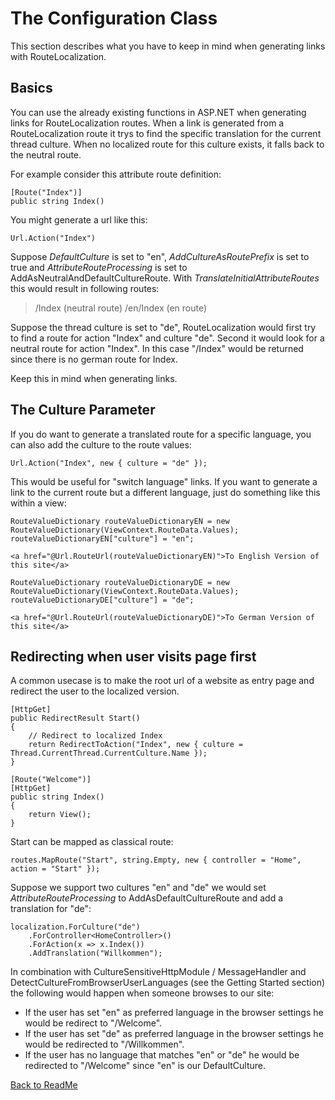 # The Configuration Class

This section describes what you have to keep in mind when generating links with RouteLocalization.

## Basics

You can use the already existing functions in ASP.NET when generating links for RouteLocalization routes. When a link is generated from a RouteLocalization route it trys to find the specific translation for the current thread culture. When no localized route for this culture exists, it falls back to the neutral route.

For example consider this attribute route definition:

    [Route("Index")]
    public string Index()

You might generate a url like this:

    Url.Action("Index")

Suppose *DefaultCulture* is set to "en", *AddCultureAsRoutePrefix* is set to true and *AttributeRouteProcessing* is set to AddAsNeutralAndDefaultCultureRoute. With *TranslateInitialAttributeRoutes* this would result in following routes:

> /Index (neutral route)
> /en/Index (en route)

Suppose the thread culture is set to "de", RouteLocalization would first try to find a route for action "Index" and culture "de". Second it would look for a neutral route for action "Index". In this case "/Index" would be returned since there is no german route for Index.

Keep this in mind when generating links.

## The Culture Parameter

If you do want to generate a translated route for a specific language, you can also add the culture to the route values:

    Url.Action("Index", new { culture = "de" });

This would be useful for "switch language" links. If you want to generate a link to the current route but a different language, just do something like this within a view:

    RouteValueDictionary routeValueDictionaryEN = new RouteValueDictionary(ViewContext.RouteData.Values);
    routeValueDictionaryEN["culture"] = "en";

    <a href="@Url.RouteUrl(routeValueDictionaryEN)">To English Version of this site</a>

    RouteValueDictionary routeValueDictionaryDE = new RouteValueDictionary(ViewContext.RouteData.Values);
    routeValueDictionaryDE["culture"] = "de";

    <a href="@Url.RouteUrl(routeValueDictionaryDE)">To German Version of this site</a>

## Redirecting when user visits page first

A common usecase is to make the root url of a website as entry page and redirect the user to the localized version.

    [HttpGet]
    public RedirectResult Start()
    {
        // Redirect to localized Index
        return RedirectToAction("Index", new { culture = Thread.CurrentThread.CurrentCulture.Name });
    }

    [Route("Welcome")]
    [HttpGet]
    public string Index()
    {
        return View();
    }

Start can be mapped as classical route:

    routes.MapRoute("Start", string.Empty, new { controller = "Home", action = "Start" });

Suppose we support two cultures "en" and "de" we would set *AttributeRouteProcessing* to AddAsDefaultCultureRoute and add a translation for "de":

    localization.ForCulture("de")
        .ForController<HomeController>()
        .ForAction(x => x.Index())
        .AddTranslation("Willkommen");

In combination with CultureSensitiveHttpModule / MessageHandler and DetectCultureFromBrowserUserLanguages (see the Getting Started section) the following would happen when someone browses to our site:

* If the user has set "en" as preferred language in the browser settings he would be redirect to "/Welcome".
* If the user has set "de" as preferred language in the browser settings he would be redirected to "/Willkommen".
* If the user has no language that matches "en" or "de" he would be redirected to "/Welcome" since "en" is our DefaultCulture.

[Back to ReadMe](../README.md)